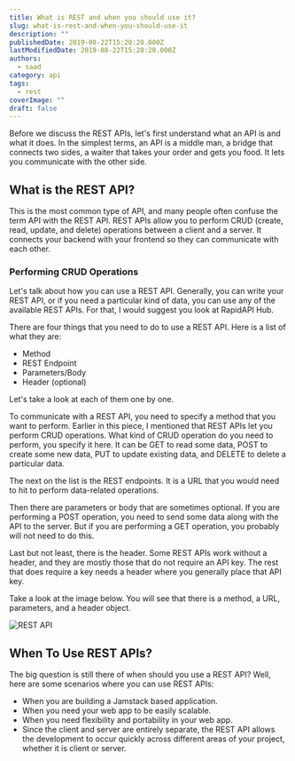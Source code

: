 ```yaml
---
title: What is REST and when you should use it?
slug: what-is-rest-and-when-you-should-use-it
description: ""
publishedDate: 2019-08-22T15:20:28.000Z
lastModifiedDate: 2019-08-22T15:20:28.000Z
authors:
  - saad
category: api
tags:
  - rest
coverImage: ""
draft: false
---
```


<Lead>
  Before we discuss the REST APIs, let's first understand what an API is and what it does. In the simplest terms, an API is a middle man, a bridge that connects two sides, a waiter that takes your order and gets you food. It lets you communicate with the other side.
</Lead>

## What is the REST API?

This is the most common type of API, and many people often confuse the term API with the REST API. REST APIs allow you to perform CRUD (create, read, update, and delete) operations between a client and a server. It connects your backend with your frontend so they can communicate with each other.

### Performing CRUD Operations

Let's talk about how you can use a REST API. Generally, you can write your REST API, or if you need a particular kind of data, you can use any of the available REST APIs. For that, I would suggest you look at RapidAPI Hub.

There are four things that you need to do to use a REST API. Here is a list of what they are:

- Method
- REST Endpoint
- Parameters/Body
- Header (optional)

Let's take a look at each of them one by one.

To communicate with a REST API, you need to specify a method that you want to perform. Earlier in this piece, I mentioned that REST APIs let you perform CRUD operations. What kind of CRUD operation do you need to perform, you specify it here. It can be GET to read some data, POST to create some new data, PUT to update existing data, and DELETE to delete a particular data.

The next on the list is the REST endpoints. It is a URL that you would need to hit to perform data-related operations.

Then there are parameters or body that are sometimes optional. If you are performing a POST operation, you need to send some data along with the API to the server. But if you are performing a GET operation, you probably will not need to do this.

Last but not least, there is the header. Some REST APIs work without a header, and they are mostly those that do not require an API key. The rest that does require a key needs a header where you generally place that API key.

Take a look at the image below. You will see that there is a method, a URL, parameters, and a header object.

![REST API](https://raw.githubusercontent.com/RapidAPI/DevRel-Stack-Data/dev/guides/posts/saad/what-is-rest-and-when-you-should-use-it/images/1.png)

## When To Use REST APIs?

The big question is still there of when should you use a REST API? Well, here are some scenarios where you can use REST APIs:

- When you are building a Jamstack based application.
- When you need your web app to be easily scalable.
- When you need flexibility and portability in your web app.
- Since the client and server are entirely separate, the REST API allows the development to occur quickly across different areas of your project, whether it is client or server.
